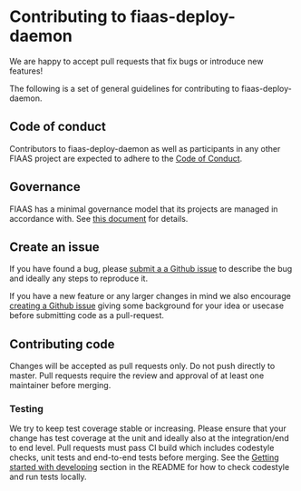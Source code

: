 <!--
Copyright 2017-2019 The FIAAS Authors

Licensed under the Apache License, Version 2.0 (the "License");
you may not use this file except in compliance with the License.
You may obtain a copy of the License at

     http://www.apache.org/licenses/LICENSE-2.0

Unless required by applicable law or agreed to in writing, software
distributed under the License is distributed on an "AS IS" BASIS,
WITHOUT WARRANTIES OR CONDITIONS OF ANY KIND, either express or implied.
See the License for the specific language governing permissions and
limitations under the License.
-->
# Contributing to fiaas-deploy-daemon

We are happy to accept pull requests that fix bugs or introduce new features!

The following is a set of general guidelines for contributing to fiaas-deploy-daemon.

## Code of conduct

Contributors to fiaas-deploy-daemon as well as participants in any other FIAAS project are expected to adhere to the [Code of Conduct](https://github.com/fiaas/governance/blob/master/code_of_conduct.md).

## Governance

FIAAS has a minimal governance model that its projects are managed in accordance with. See [this document](https://github.com/fiaas/governance/blob/master/governance_model.md) for details.

## Create an issue

If you have found a bug, please [submit a a Github issue](https://github.com/fiaas/fiaas-deploy-daemon/issues) to describe the bug and ideally any steps to reproduce it.

If you have a new feature or any larger changes in mind we also encourage [creating a Github issue](https://github.com/fiaas/fiaas-deploy-daemon/issues) giving some background for your idea or usecase before submitting code as a pull-request.

## Contributing code

Changes will be accepted as pull requests only. Do not push directly to master. Pull requests require the review and approval of at least one maintainer before merging.

### Testing

We try to keep test coverage stable or increasing. Please ensure that your change has test coverage at the unit and ideally also at the integration/end to end level. Pull requests must pass CI build which includes codestyle checks, unit tests and end-to-end tests before merging. See the [Getting started with developing](/README.md#getting-started-with-developing) section in the README for how to check codestyle and run tests locally.

